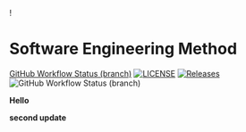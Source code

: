 !
# Software Engineering Method
[GitHub Workflow Status (branch)](https://img.shields.io/github/actions/workflow/status/KaungHtetSan29/DevOps/main.yml?branch=master)
[![LICENSE](https://img.shields.io/github/license/KaungHtetSan29/DevOps.svg?style=flat-square)](https://github.com/KaungHtetSan29/DevOps/blob/master/LICENSE)
[![Releases](https://img.shields.io/github/release/KaungHtetSan29/DevOps/all.svg?style=flat-square)](https://github.com/KaungHtetSan29/DevOps/releases)
![GitHub Workflow Status (branch)](https://img.shields.io/github/actions/workflow/status/KaungHtetSan29/DevOps/main.yml?branch=master)

**Hello**

**second update**

